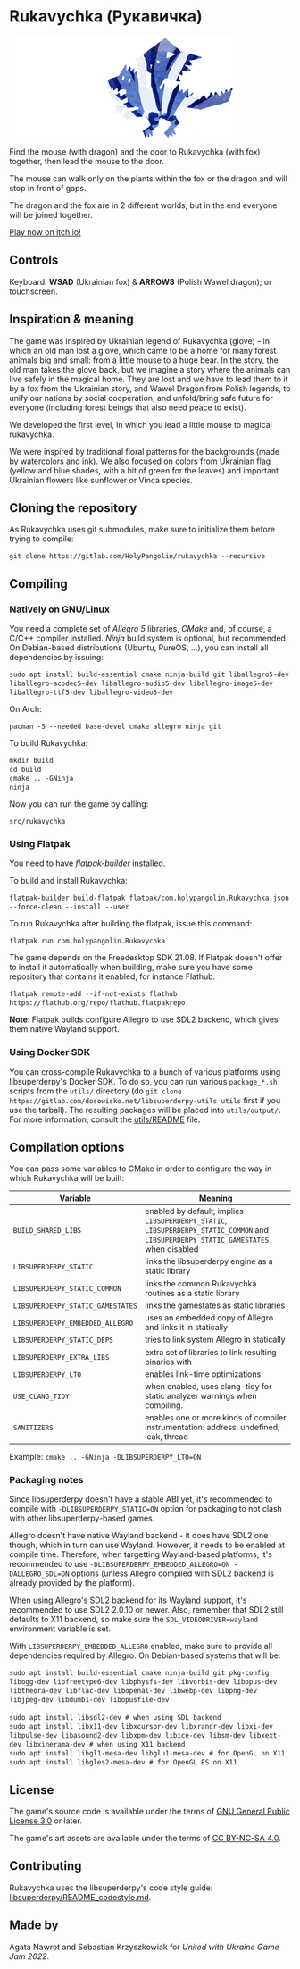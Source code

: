 # Rukavychka (Рукавичка)

![Wawel Dragon](data/smok.gif)

Find the mouse (with dragon) and the door to Rukavychka (with fox) together, then lead the mouse to the door.

The mouse can walk only on the plants within the fox or the dragon and will stop in front of gaps.

The dragon and the fox are in 2 different worlds, but in the end everyone will be joined together.

[Play now on itch.io!](https://holypangolin.itch.io/rukavychka)

## Controls

Keyboard: **WSAD** (Ukrainian fox) & **ARROWS** (Polish Wawel dragon); or touchscreen.

## Inspiration & meaning

The game was inspired by Ukrainian legend of Rukavychka (glove) - in which an old man lost a glove, which came to be a home for many forest animals big and small: from a little mouse to a huge bear. In the story, the old man takes the glove back, but we imagine a story where the animals can live safely in the magical home. They are lost and we have to lead them to it by a fox from the Ukrainian story, and Wawel Dragon from Polish legends, to unify our nations by social cooperation, and unfold/bring safe future for everyone (including forest beings that also need peace to exist).

We developed the first level, in which you lead a little mouse to magical rukavychka.

We were inspired by traditional floral patterns for the backgrounds (made by watercolors and ink). We also focused on colors from Ukrainian flag (yellow and blue shades, with a bit of green for the leaves) and important Ukrainian flowers like sunflower or Vinca species.

## Cloning the repository

As Rukavychka uses git submodules, make sure to initialize them before trying to compile:

```
git clone https://gitlab.com/HolyPangolin/rukavychka --recursive
```

## Compiling

### Natively on GNU/Linux

You need a complete set of *Allegro 5* libraries, *CMake* and, of course, a C/C++ compiler installed. *Ninja* build system is optional, but recommended. On Debian-based distributions (Ubuntu, PureOS, ...), you can install all dependencies by issuing:

```
sudo apt install build-essential cmake ninja-build git liballegro5-dev liballegro-acodec5-dev liballegro-audio5-dev liballegro-image5-dev liballegro-ttf5-dev liballegro-video5-dev
```

On Arch:

```
pacman -S --needed base-devel cmake allegro ninja git
```

To build Rukavychka:

```
mkdir build
cd build
cmake .. -GNinja
ninja
```

Now you can run the game by calling:

```
src/rukavychka
```

### Using Flatpak

You need to have *flatpak-builder* installed.

To build and install Rukavychka:

```
flatpak-builder build-flatpak flatpak/com.holypangolin.Rukavychka.json --force-clean --install --user
```

To run Rukavychka after building the flatpak, issue this command:

```
flatpak run com.holypangolin.Rukavychka
```

The game depends on the Freedesktop SDK 21.08. If Flatpak doesn't offer to install it automatically when building, make sure you have some repository that contains it enabled, for instance Flathub:

```
flatpak remote-add --if-not-exists flathub https://flathub.org/repo/flathub.flatpakrepo
```

**Note**: Flatpak builds configure Allegro to use SDL2 backend, which gives them native Wayland support.

### Using Docker SDK

You can cross-compile Rukavychka to a bunch of various platforms using libsuperderpy's Docker SDK. To do so, you can run various `package_*.sh` scripts from the `utils/` directory (do `git clone https://gitlab.com/dosowisko.net/libsuperderpy-utils utils` first if you use the tarball). The resulting packages will be placed into `utils/output/`. For more information, consult the [utils/README](https://gitlab.com/dosowisko.net/libsuperderpy-utils/blob/master/README) file.

## Compilation options

You can pass some variables to CMake in order to configure the way in which Rukavychka will be built:

|Variable|Meaning|
|--------|-------|
|`BUILD_SHARED_LIBS` | enabled by default; implies `LIBSUPERDERPY_STATIC`, `LIBSUPERDERPY_STATIC_COMMON` and `LIBSUPERDERPY_STATIC_GAMESTATES` when disabled |
|`LIBSUPERDERPY_STATIC` | links the libsuperderpy engine as a static library |
|`LIBSUPERDERPY_STATIC_COMMON` | links the common Rukavychka routines as a static library |
|`LIBSUPERDERPY_STATIC_GAMESTATES` | links the gamestates as static libraries |
|`LIBSUPERDERPY_EMBEDDED_ALLEGRO` | uses an embedded copy of Allegro and links it in statically |
|`LIBSUPERDERPY_STATIC_DEPS` | tries to link system Allegro in statically |
|`LIBSUPERDERPY_EXTRA_LIBS` | extra set of libraries to link resulting binaries with |
|`LIBSUPERDERPY_LTO` | enables link-time optimizations |
|`USE_CLANG_TIDY` | when enabled, uses clang-tidy for static analyzer warnings when compiling. |
|`SANITIZERS` | enables one or more kinds of compiler instrumentation: address, undefined, leak, thread |

Example: `cmake .. -GNinja -DLIBSUPERDERPY_LTO=ON`

### Packaging notes

Since libsuperderpy doesn't have a stable ABI yet, it's recommended to compile with `-DLIBSUPERDERPY_STATIC=ON` option for packaging to not clash with other libsuperderpy-based games.

Allegro doesn't have native Wayland backend - it does have SDL2 one though, which in turn can use Wayland. However, it needs to be enabled at compile time. Therefore, when targetting Wayland-based platforms, it's recommended to use `-DLIBSUPERDERPY_EMBEDDED_ALLEGRO=ON -DALLEGRO_SDL=ON` options (unless Allegro compiled with SDL2 backend is already provided by the platform).

When using Allegro's SDL2 backend for its Wayland support, it's recommended to use SDL2 2.0.10 or newer. Also, remember that SDL2 still defaults to X11 backend, so make sure the `SDL_VIDEODRIVER=wayland` environment variable is set.

With `LIBSUPERDERPY_EMBEDDED_ALLEGRO` enabled, make sure to provide all dependencies required by Allegro. On Debian-based systems that will be:

```
sudo apt install build-essential cmake ninja-build git pkg-config libogg-dev libfreetype6-dev libphysfs-dev libvorbis-dev libopus-dev libtheora-dev libflac-dev libopenal-dev libwebp-dev libpng-dev libjpeg-dev libdumb1-dev libopusfile-dev

sudo apt install libsdl2-dev # when using SDL backend
sudo apt install libx11-dev libxcursor-dev libxrandr-dev libxi-dev libpulse-dev libasound2-dev libxpm-dev libice-dev libsm-dev libxext-dev libxinerama-dev # when using X11 backend
sudo apt install libgl1-mesa-dev libglu1-mesa-dev # for OpenGL on X11
sudo apt install libgles2-mesa-dev # for OpenGL ES on X11
```

## License

The game's source code is available under the terms of [GNU General Public License 3.0](COPYING) or later.

The game's art assets are available under the terms of [CC BY-NC-SA 4.0](https://creativecommons.org/licenses/by-nc-sa/4.0/).

## Contributing

Rukavychka uses the libsuperderpy's code style guide: [libsuperderpy/README_codestyle.md](https://gitlab.com/dosowisko.net/libsuperderpy/blob/master/README_codestyle.md).

## Made by

Agata Nawrot and Sebastian Krzyszkowiak for *United with Ukraine Game Jam 2022*.
